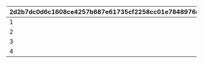 |2d2b7dc0d6c1608ce4257b687e61735cf2258cc01e7848976dc649cf7f6a0417|27548f8fabd0574c43ba70e93bf3b435b19b0626acb0c151cbcc4337f2b028d7|99c7fd235c8ffbd22984cf6b4ad90b14d8e40111374f9680f93f279d9c6e327b|4561da3a60e3de30c1e9b6e8debccb16fbba9f70df4b8754759a34a40863b8d1|
| --- | --- | --- | --- |
|1|252|234|210|
|2|255|241|225|
|3|255|209|171|
|4|229|181|141|